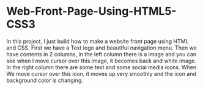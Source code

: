 # Web-Front-Page-Using-HTML5-CSS3
 In this project, I just build how to make a website front page using HTML and CSS.  First we have a Text logo and beautiful navigation menu. Then we have contents in 2 columns, in the left column there is a image and you can see when I move cursor over this image, it becomes back and white image. In the right column there are some text and some social media icons. When We move cursor over this icon, it moves up very smoothly and the icon and background color is changing.
